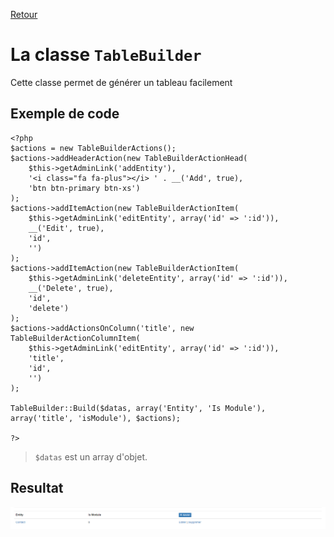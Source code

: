 [Retour](../classes.md)

# La classe `TableBuilder`

Cette classe permet de générer un tableau facilement

## Exemple de code

```
<?php
$actions = new TableBuilderActions();
$actions->addHeaderAction(new TableBuilderActionHead(
    $this->getAdminLink('addEntity'),
    '<i class="fa fa-plus"></i> ' . __('Add', true),
    'btn btn-primary btn-xs')
);
$actions->addItemAction(new TableBuilderActionItem(
    $this->getAdminLink('editEntity', array('id' => ':id')),
    __('Edit', true),
    'id',
    '')
);
$actions->addItemAction(new TableBuilderActionItem(
    $this->getAdminLink('deleteEntity', array('id' => ':id')),
    __('Delete', true),
    'id',
    'delete')
);
$actions->addActionsOnColumn('title', new TableBuilderActionColumnItem(
    $this->getAdminLink('editEntity', array('id' => ':id')),
    'title',
    'id',
    '')
);

TableBuilder::Build($datas, array('Entity', 'Is Module'), array('title', 'isModule'), $actions);

?>
```

> `$datas` est un array d'objet.


## Resultat
![preview](../assets/images/tablebuilder-preview.png)